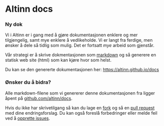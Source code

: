 # Altinn docs

### Ny dok

Vi i Altinn er i gang med å gjøre dokumentasjonen enklere og mer tilgjengelig, samt mye enklere å vedlikeholde. Vi er langt fra ferdige, men ønsker å dele så tidlig som mulig.
Det er fortsatt *mye* arbeid som gjenstår.

Vår strategi er å skrive dokmentasjonen som [markdown](https://en.wikipedia.org/wiki/Markdown) og så generere en statisk web site (html) som kan kjøre hvor som helst.

Du kan se den genererte dokumentasjonen her: https://altinn.github.io/docs

### Ønsker du å bidra?

Alle markdown-filene som vi genererer denne dokumentasjonen fra ligger åpent på [github.com/altinn/docs](https://github.com/altinn/docs).

Hvis du ikke har skrivetilgang så kan du lage en [fork](https://help.github.com/articles/fork-a-repo/) og så en [pull request](https://github.com/altinn/docs/pulls) med dine endringsforslag.
Du kan også foreslå forbedringer eller melde feil ved å [opprette issues](https://github.com/altinn/docs/issues).
